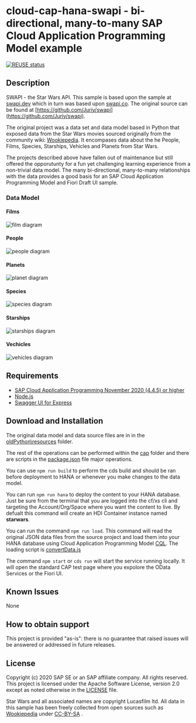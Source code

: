 # cloud-cap-hana-swapi - bi-directional, many-to-many SAP Cloud Application Programming Model example

[![REUSE status](https://api.reuse.software/badge/github.com/SAP-samples/cloud-cap-hana-swapi)](https://api.reuse.software/info/github.com/SAP-samples/cloud-cap-hana-swapi)

## Description

SWAPI - the Star Wars API. This sample is based upon the sample at [swapi.dev](https://swapi.dev/) which in turn was based upon [swapi.co](https://swapi.dev/about). The original source can be found at [https://github.com/Juriy/swapi](https://github.com/Juriy/swapi).

The original project was a data set and data model based in Python that exposed data from the Star Wars movies sourced originally from the community wiki: [Wookiepedia](https://starwars.fandom.com/wiki/Wookieepedia). It encompases data about the he People, Films, Species, Starships, Vehicles and Planets from Star Wars.

The projects described above have fallen out of maintenance but still offered the opporutunty for a fun yet challenging learning experience from a non-trivial data model. The many bi-directional, many-to-many relationships with the data provides a good basis for an SAP Cloud Application Programming Model and Fiori Draft UI sample.

### Data Model

#### Films

![film diagram](images/Film.png)

#### People

![people diagram](images/People.png)

#### Planets

![planet diagram](images/Planet.png)

#### Species

![species diagram](images/Species.png)

#### Starships

![starships diagram](images/Starship.png)

#### Vechicles

![vehicles diagram](images/Vehicle.png)

## Requirements

* [SAP Cloud Application Programming November 2020 (4.4.5) or higher](https://cap.cloud.sap/docs/releases/nov20)
* [Node.js](https://nodejs.org/en/)
* [Swagger UI for Express](https://www.npmjs.com/package/swagger-ui-express)

## Download and Installation

The original data model and data source files are in in the [oldPython\resources](./oldPython/resources/) folder.

The rest of the operations can be performed within the [cap](./cap/) folder and there are scripts in the [package.json](./cap/package.json#L20) file major operations.

You can use `npm run build` to perform the cds build and should be ran before deployment to HANA or whenever you make changes to the data model.

You can run `npm run hana` to deploy the content to your HANA database.  Just be sure from the terminal that you are logged into the cf/xs cli and targeting the Account/Org/Space where you want the content to live. By defualt this command will create an HDI Container instance named **starwars**.

You can run the command `npm run load`. This command will read the original JSON data files from the source project and load them into your HANA database using Cloud Application Programming Model [CQL](https://cap.cloud.sap/docs/cds/cql). The loading script is [convertData.js](./cap/convertData.js)

The command `npm start` or `cds run` will start the service running locally. It will open the standard CAP test page where you expolore the OData Services or the Fiori UI.

## Known Issues

None

## How to obtain support

This project is provided "as-is": there is no guarantee that raised issues will be answered or addressed in future releases.

## License

Copyright (c) 2020 SAP SE or an SAP affiliate company. All rights reserved. This project is licensed under the Apache Software License, version 2.0 except as noted otherwise in the [LICENSE](LICENSES/Apache-2.0.txt) file.

Star Wars and all associated names are copyright Lucasfilm ltd. All data in this sample has been freely collected from open sources such as [Wookiepedia](https://starwars.fandom.com/wiki/Wookieepedia) under [CC-BY-SA](https://creativecommons.org/licenses/by-sa/3.0/legalcode) .
